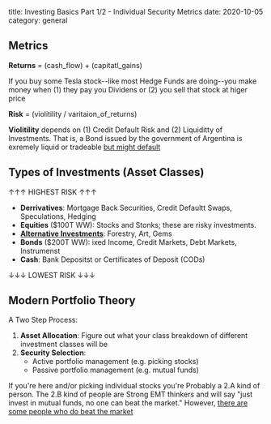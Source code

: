 title: Investing Basics Part 1/2 - Individual Security Metrics
date: 2020-10-05
category: general

## Metrics

**Returns** = (cash_flow) + (capitatl_gains)

If you buy some Tesla stock--like most Hedge Funds are doing--you make money when (1) they pay you Dividens or (2) you sell that stock at higer price

**Risk** = (violitility / varitaion_of_returns)

**Violitility** depends on (1) Credit Default Risk and (2) Liquiditty of Investments. That is, a Bond issued by the government of Argentina is exremely liquid or tradeable <a href="http://www.worldgovernmentbonds.com/country/argentina/">but might default</a>

## Types of Investments (Asset Classes)

&#8593;&#8593;&#8593; HIGHEST RISK &#8593;&#8593;&#8593; 

- **Derrivatives**: Mortgage Back Securities, Credit Defaultt Swaps, Speculations, Hedging
- **Equities** ($100T WW): Stocks and Stonks; these are risky investments.
- **[Alternative Investments](ttps://www.calpers.ca.gov/page/investments/asset-classes)**: Forestry, Art, Gems
- **Bonds** ($200T WW): ixed Income, Credit Markets, Debt Markets, Instrumenst
- **Cash**: Bank Depositst or Certificates of Deposit (CODs)

&#8595;&#8595;&#8595; LOWEST RISK &#8595;&#8595;&#8595;

## Modern Portfolio Theory

A Two Step Process:

1. **Asset Allocation**: Figure out what your class breakdown of different investment classes will be 
2. **Security Selection**: 
	- Active portfolio management (e.g. picking stocks)
	- Passive portfolio management (e.g. mutual funds)

If you're here and/or picking individual stocks you're Probably a 2.A kind of person. The 2.B kind of people are Strong EMT thinkers and will say "just invest in mutual funds, no one can beat the market." However, [there are some people who do beat the market](https://www.ted.com/talks/jim_simons_the_mathematician_who_cracked_wall_street?language=en)
